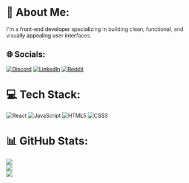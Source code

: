 # 💫 About Me:
I'm a front-end developer specializing in building clean, functional, and visually appealing user interfaces.


## 🌐 Socials:
[![Discord](https://img.shields.io/badge/Discord-%237289DA.svg?logo=discord&logoColor=white)](https://discord.gg/405020626269765635) [![LinkedIn](https://img.shields.io/badge/LinkedIn-%230077B5.svg?logo=linkedin&logoColor=white)](https://linkedin.com/in/YuriiLushchyk) [![Reddit](https://img.shields.io/badge/Reddit-%23FF4500.svg?logo=Reddit&logoColor=white)](https://reddit.com/user/CosmicCoder22) 

# 💻 Tech Stack:
![React](https://img.shields.io/badge/react-%2320232a.svg?style=for-the-badge&logo=react&logoColor=%2361DAFB) ![JavaScript](https://img.shields.io/badge/javascript-%23323330.svg?style=for-the-badge&logo=javascript&logoColor=%23F7DF1E) ![HTML5](https://img.shields.io/badge/html5-%23E34F26.svg?style=for-the-badge&logo=html5&logoColor=white) ![CSS3](https://img.shields.io/badge/css3-%231572B6.svg?style=for-the-badge&logo=css3&logoColor=white)
# 📊 GitHub Stats:
![](https://github-readme-stats.vercel.app/api?username=CosmicCoder22&theme=dark&hide_border=false&include_all_commits=false&count_private=false)<br/>
![](https://github-readme-streak-stats.herokuapp.com/?user=CosmicCoder22&theme=dark&hide_border=false)<br/>
![](https://github-readme-stats.vercel.app/api/top-langs/?username=CosmicCoder22&theme=dark&hide_border=false&include_all_commits=false&count_private=false&layout=compact)

<!-- Proudly created with GPRM ( https://gprm.itsvg.in ) -->
